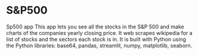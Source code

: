 # S&P500
 Sp500 app This app lets you see all the stocks in the S&P 500 and make charts of the companies yearly closing price. It web scrapes wikipedia for a list of stocks and the sectors each stock is in. It is built with Python using the Python libraries: base64, pandas, streamlit, numpy, matplotlib, seaborn. 
